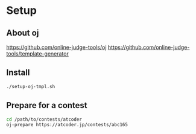 # Setup

## About oj

https://github.com/online-judge-tools/oj
https://github.com/online-judge-tools/template-generator

## Install

```sh
./setup-oj-tmpl.sh
```

## Prepare for a contest

```sh
cd /path/to/contests/atcoder
oj-prepare https://atcoder.jp/contests/abc165
```
